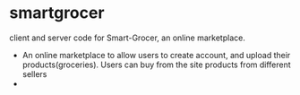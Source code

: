 # smartgrocer
client and server code for Smart-Grocer, an online marketplace.

- An online marketplace to allow users to create account, and upload their products(groceries). Users can buy from the site products from different sellers
- 
